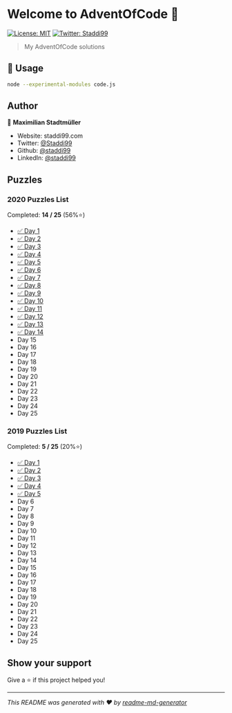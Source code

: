 # Welcome to AdventOfCode 👋
[![License: MIT](https://img.shields.io/badge/License-MIT-yellow.svg)](#)
[![Twitter: Staddi99](https://img.shields.io/twitter/follow/Staddi99.svg?style=social)](https://twitter.com/Staddi99)

> My AdventOfCode solutions

## 🚀 Usage

```sh
node --experimental-modules code.js
```

## Author

👤 **Maximilian Stadtmüller**

* Website: staddi99.com
* Twitter: [@Staddi99](https://twitter.com/Staddi99)
* Github: [@staddi99](https://github.com/staddi99)
* LinkedIn: [@staddi99](https://linkedin.com/in/staddi99)

## Puzzles

### 2020 Puzzles List

Completed: **14 / 25** (56%⭐️)

*  [✅ Day 1](2020/day_1/)
*  [✅ Day 2](2020/day_2/)
*  [✅ Day 3](2020/day_3/)
*  [✅ Day 4](2020/day_4/)
*  [✅ Day 5](2020/day_5/)
*  [✅ Day 6](2020/day_6/)
*  [✅ Day 7](2020/day_7/)
*  [✅ Day 8](2020/day_8/)
*  [✅ Day 9](2020/day_9/)
*  [✅ Day 10](2020/day_10/)
*  [✅ Day 11](2020/day_11/)
*  [✅ Day 12](2020/day_12/)
*  [✅ Day 13](2020/day_13/)
*  [✅ Day 14](2020/day_14/)
*  Day 15
*  Day 16
*  Day 17
*  Day 18
*  Day 19
*  Day 20
*  Day 21
*  Day 22
*  Day 23
*  Day 24
*  Day 25

### 2019 Puzzles List

Completed: **5 / 25** (20%⭐️)

*  [✅ Day 1](2019/day_1/)
*  [✅ Day 2](2019/day_2/)
*  [✅ Day 3](2019/day_3/)
*  [✅ Day 4](2019/day_4/)
*  [✅ Day 5](2019/day_5/)
*  Day 6
*  Day 7
*  Day 8
*  Day 9
*  Day 10
*  Day 11
*  Day 12
*  Day 13
*  Day 14
*  Day 15
*  Day 16
*  Day 17
*  Day 18
*  Day 19
*  Day 20
*  Day 21
*  Day 22
*  Day 23
*  Day 24
*  Day 25

## Show your support

Give a ⭐️ if this project helped you!


***
_This README was generated with ❤️ by [readme-md-generator](https://github.com/kefranabg/readme-md-generator)_